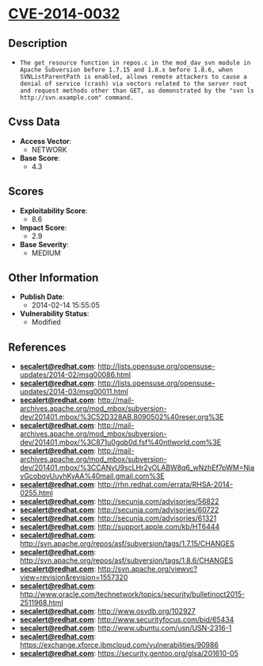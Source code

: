 
# [CVE-2014-0032](http://lists.opensuse.org/opensuse-updates/2014-02/msg00086.html)

## Description

- `The get_resource function in repos.c in the mod_dav_svn module in Apache Subversion before 1.7.15 and 1.8.x before 1.8.6, when SVNListParentPath is enabled, allows remote attackers to cause a denial of service (crash) via vectors related to the server root and request methods other than GET, as demonstrated by the "svn ls http://svn.example.com" command.`

## Cvss Data

- **Access Vector**:
  - NETWORK
- **Base Score**:
  - 4.3

## Scores

- **Exploitability Score**:
  - 8.6
- **Impact Score**:
  - 2.9
- **Base Severity**:
  - MEDIUM

## Other Information

- **Publish Date**:
  - 2014-02-14 15:55:05
- **Vulnerability Status**:
  - Modified

## References

- **secalert@redhat.com**: http://lists.opensuse.org/opensuse-updates/2014-02/msg00086.html
- **secalert@redhat.com**: http://lists.opensuse.org/opensuse-updates/2014-03/msg00011.html
- **secalert@redhat.com**: http://mail-archives.apache.org/mod_mbox/subversion-dev/201401.mbox/%3C52D328AB.8090502%40reser.org%3E
- **secalert@redhat.com**: http://mail-archives.apache.org/mod_mbox/subversion-dev/201401.mbox/%3C871u0gqb0d.fsf%40ntlworld.com%3E
- **secalert@redhat.com**: http://mail-archives.apache.org/mod_mbox/subversion-dev/201401.mbox/%3CCANvU9scLHr2yOLABW8q6_wNzhEf7pWM=NiavGcobqvUuyhKyAA%40mail.gmail.com%3E
- **secalert@redhat.com**: http://rhn.redhat.com/errata/RHSA-2014-0255.html
- **secalert@redhat.com**: http://secunia.com/advisories/56822
- **secalert@redhat.com**: http://secunia.com/advisories/60722
- **secalert@redhat.com**: http://secunia.com/advisories/61321
- **secalert@redhat.com**: http://support.apple.com/kb/HT6444
- **secalert@redhat.com**: http://svn.apache.org/repos/asf/subversion/tags/1.7.15/CHANGES
- **secalert@redhat.com**: http://svn.apache.org/repos/asf/subversion/tags/1.8.6/CHANGES
- **secalert@redhat.com**: http://svn.apache.org/viewvc?view=revision&revision=1557320
- **secalert@redhat.com**: http://www.oracle.com/technetwork/topics/security/bulletinoct2015-2511968.html
- **secalert@redhat.com**: http://www.osvdb.org/102927
- **secalert@redhat.com**: http://www.securityfocus.com/bid/65434
- **secalert@redhat.com**: http://www.ubuntu.com/usn/USN-2316-1
- **secalert@redhat.com**: https://exchange.xforce.ibmcloud.com/vulnerabilities/90986
- **secalert@redhat.com**: https://security.gentoo.org/glsa/201610-05
